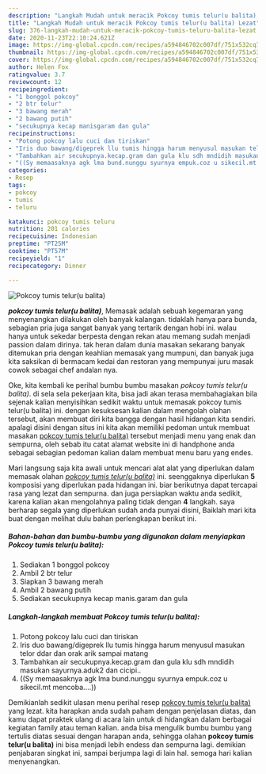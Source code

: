 ```yaml
---
description: "Langkah Mudah untuk meracik Pokcoy tumis telur(u balita) Lezat"
title: "Langkah Mudah untuk meracik Pokcoy tumis telur(u balita) Lezat"
slug: 376-langkah-mudah-untuk-meracik-pokcoy-tumis-teluru-balita-lezat
date: 2020-11-23T22:10:24.621Z
image: https://img-global.cpcdn.com/recipes/a594846702c007df/751x532cq70/pokcoy-tumis-teluru-balita-foto-resep-utama.jpg
thumbnail: https://img-global.cpcdn.com/recipes/a594846702c007df/751x532cq70/pokcoy-tumis-teluru-balita-foto-resep-utama.jpg
cover: https://img-global.cpcdn.com/recipes/a594846702c007df/751x532cq70/pokcoy-tumis-teluru-balita-foto-resep-utama.jpg
author: Helen Fox
ratingvalue: 3.7
reviewcount: 12
recipeingredient:
- "1 bonggol pokcoy"
- "2 btr telur"
- "3 bawang merah"
- "2 bawang putih"
- "secukupnya kecap manisgaram dan gula"
recipeinstructions:
- "Potong pokcoy lalu cuci dan tiriskan"
- "Iris duo bawang/digeprek llu tumis hingga harum menyusul masukan telor ddar dan orak arik sampai matang"
- "Tambahkan air secukupnya.kecap.gram dan gula klu sdh mndidih masukan sayurnya.aduk2 dan cicipi.."
- "((Sy memaasaknya agk lma bund.nunggu syurnya empuk.coz u sikecil.mt mencoba....))"
categories:
- Resep
tags:
- pokcoy
- tumis
- teluru

katakunci: pokcoy tumis teluru 
nutrition: 201 calories
recipecuisine: Indonesian
preptime: "PT25M"
cooktime: "PT57M"
recipeyield: "1"
recipecategory: Dinner

---
```



![Pokcoy tumis telur(u balita)](https://img-global.cpcdn.com/recipes/a594846702c007df/751x532cq70/pokcoy-tumis-teluru-balita-foto-resep-utama.jpg)

<b><i>pokcoy tumis telur(u balita)</i></b>, Memasak adalah sebuah kegemaran yang menyenangkan dilakukan oleh banyak kalangan. tidaklah hanya para bunda, sebagian pria juga sangat banyak yang tertarik dengan hobi ini. walau hanya untuk sekedar berpesta dengan rekan atau memang sudah menjadi passion dalam dirinya. tak heran dalam dunia masakan sekarang banyak ditemukan pria dengan keahlian memasak yang mumpuni, dan banyak juga kita saksikan di bermacam kedai dan restoran yang mempunyai juru masak cowok sebagai chef andalan nya.

Oke, kita kembali ke perihal bumbu bumbu masakan <i>pokcoy tumis telur(u balita)</i>. di sela sela pekerjaan kita, bisa jadi akan terasa membahagiakan bila sejenak kalian menyisihkan sedikit waktu untuk memasak pokcoy tumis telur(u balita) ini. dengan kesuksesan kalian dalam mengolah olahan tersebut, akan membuat diri kita bangga dengan hasil hidangan kita sendiri. apalagi disini dengan situs ini kita akan memiliki pedoman untuk membuat masakan <u>pokcoy tumis telur(u balita)</u> tersebut menjadi menu yang enak dan sempurna, oleh sebab itu catat alamat website ini di handphone anda sebagai sebagian pedoman kalian dalam membuat menu baru yang endes.




Mari langsung saja kita awali untuk mencari alat alat yang diperlukan dalam memasak olahan <u><i>pokcoy tumis telur(u balita)</i></u> ini. seenggaknya diperlukan <b>5</b> komposisi yang diperlukan pada hidangan ini. biar berikutnya dapat tercapai rasa yang lezat dan sempurna. dan juga persiapkan waktu anda sedikit, karena kalian akan mengolahnya paling tidak dengan <b>4</b> langkah. saya berharap segala yang diperlukan sudah anda punyai disini, Baiklah mari kita buat dengan melihat dulu bahan perlengkapan berikut ini.

<!--inarticleads1-->

##### Bahan-bahan dan bumbu-bumbu yang digunakan dalam menyiapkan Pokcoy tumis telur(u balita):

1. Sediakan 1 bonggol pokcoy
1. Ambil 2 btr telur
1. Siapkan 3 bawang merah
1. Ambil 2 bawang putih
1. Sediakan secukupnya kecap manis.garam dan gula




<!--inarticleads2-->

##### Langkah-langkah membuat Pokcoy tumis telur(u balita):

1. Potong pokcoy lalu cuci dan tiriskan
1. Iris duo bawang/digeprek llu tumis hingga harum menyusul masukan telor ddar dan orak arik sampai matang
1. Tambahkan air secukupnya.kecap.gram dan gula klu sdh mndidih masukan sayurnya.aduk2 dan cicipi..
1. ((Sy memaasaknya agk lma bund.nunggu syurnya empuk.coz u sikecil.mt mencoba....))




Demikianlah sedikit ulasan menu perihal resep <u>pokcoy tumis telur(u balita)</u> yang lezat. kita harapkan anda sudah paham dengan penjelasan diatas, dan kamu dapat praktek ulang di acara lain untuk di hidangkan dalam berbagai kegiatan family atau teman kalian. anda bisa mengulik bumbu bumbu yang tertulis diatas sesuai dengan harapan anda, sehingga olahan <b>pokcoy tumis telur(u balita)</b> ini bisa menjadi lebih endess dan sempurna lagi. demikian penjabaran singkat ini, sampai berjumpa lagi di lain hal. semoga hari kalian menyenangkan.
